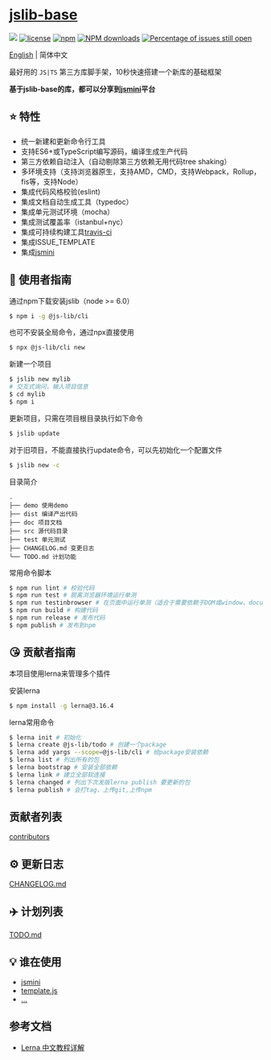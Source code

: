 # [jslib-base](https://github.com/yanhaijing/jslib-base)
[![](https://img.shields.io/badge/Powered%20by-jslib%20base-brightgreen.svg)](https://github.com/yanhaijing/jslib-base)
[![license](https://img.shields.io/badge/license-MIT-blue.svg)](https://github.com/yanhaijing/jslib-base/blob/master/LICENSE)
[![npm](https://img.shields.io/badge/npm-1.5.1-orange.svg)](https://www.npmjs.com/package/@js-lib/cli)
[![NPM downloads](http://img.shields.io/npm/dm/@js-lib/cli.svg?style=flat-square)](http://www.npmtrends.com/@js-lib/cli)
[![Percentage of issues still open](http://isitmaintained.com/badge/open/yanhaijing/jslib-base.svg)](http://isitmaintained.com/project/yanhaijing/jslib-base "Percentage of issues still open")

[English](./README.md) | 简体中文

最好用的 `JS|TS` 第三方库脚手架，10秒快速搭建一个新库的基础框架

**基于jslib-base的库，都可以分享到[jsmini](https://github.com/jsmini)平台**

## :star: 特性

- 统一新建和更新命令行工具
- 支持ES6+或TypeScript编写源码，编译生成生产代码
- 第三方依赖自动注入（自动剔除第三方依赖无用代码tree shaking）
- 多环境支持（支持浏览器原生，支持AMD，CMD，支持Webpack，Rollup，fis等，支持Node）
- 集成代码风格校验(eslint)
- 集成文档自动生成工具（typedoc）
- 集成单元测试环境（mocha）
- 集成测试覆盖率（istanbul+nyc）
- 集成可持续构建工具[travis-ci](https://www.travis-ci.org/)
- 集成ISSUE_TEMPLATE
- 集成[jsmini](https://github.com/jsmini)

## :rocket: 使用者指南

通过npm下载安装jslib（node >= 6.0）

```bash
$ npm i -g @js-lib/cli
```

也可不安装全局命令，通过npx直接使用

```bash
$ npx @js-lib/cli new
```

新建一个项目

```bash
$ jslib new mylib
# 交互式询问，输入项目信息
$ cd mylib
$ npm i
```

更新项目，只需在项目根目录执行如下命令

```bash
$ jslib update
```

对于旧项目，不能直接执行update命令，可以先初始化一个配置文件

```bash
$ jslib new -c
```

目录简介

```
.
├── demo 使用demo
├── dist 编译产出代码
├── doc 项目文档
├── src 源代码目录
├── test 单元测试
├── CHANGELOG.md 变更日志
└── TODO.md 计划功能
```

常用命令脚本

```bash
$ npm run lint # 校验代码
$ npm run test # 脱离浏览器环境运行单测
$ npm run testinbrowser # 在页面中运行单测（适合于需要依赖于DOM或window、document的情况），通过浏览器访问[http://localhost:9999/test/browser/](http://localhost:9999/test/browser/)查看
$ npm run build # 构建代码
$ npm run release # 发布代码
$ npm publish # 发布到npm
```

## :kissing_heart: 贡献者指南
本项目使用lerna来管理多个插件

安装lerna

```bash
$ npm install -g lerna@3.16.4
```

lerna常用命令

```bash
$ lerna init # 初始化
$ lerna create @js-lib/todo # 创建一个package
$ lerna add yargs --scope=@js-lib/cli # 给package安装依赖
$ lerna list # 列出所有的包
$ lerna bootstrap # 安装全部依赖
$ lerna link # 建立全部软连接
$ lerna changed # 列出下次发版lerna publish 要更新的包
$ lerna publish # 会打tag，上传git,上传npm
```

## 贡献者列表

[contributors](https://github.com/yanhaijing/jslib-base/graphs/contributors)

## :gear: 更新日志
[CHANGELOG.md](./CHANGELOG.md)

## :airplane: 计划列表
[TODO.md](./TODO.md)

## :bulb: 谁在使用

- [jsmini](https://github.com/jsmini)
- [template.js](https://github.com/yanhaijing/template.js)
- [...](https://github.com/yanhaijing/jslib-base/issues/10)

## 参考文档
- [Lerna 中文教程详解](https://juejin.im/post/5ced1609e51d455d850d3a6c)